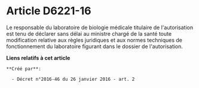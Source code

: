 # Article D6221-16

Le responsable du laboratoire de biologie médicale titulaire de l'autorisation est tenu de déclarer sans délai au ministre
chargé de la santé toute modification relative aux règles juridiques et aux normes techniques de fonctionnement du
laboratoire figurant dans le dossier de l'autorisation.

**Liens relatifs à cet article**

	**Créé par**:

	  - Décret n°2016-46 du 26 janvier 2016 - art. 2
